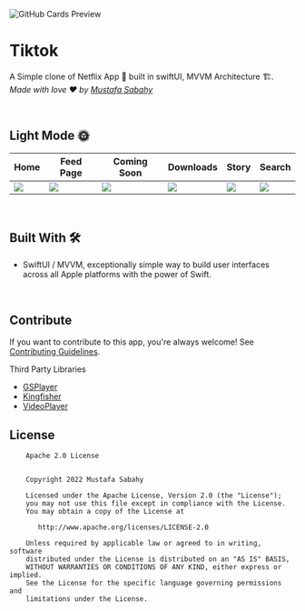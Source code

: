 
![GitHub Cards Preview](https://github.com/MustafaSabahy/Netflix-Clone-by-SwiftUI-with-MVVM-/blob/main/COVER.png?raw=true)

# Tiktok
A Simple clone of Netflix App 📱
 built in swiftUI, MVVM Architecture 🏗. *Made with love ❤️ by [Mustafa Sabahy](https://github.com/mustafasabahy)*

<br />

## Light Mode 🌞
Home |Feed Page |Coming Soon | Downloads | Story | Search
--- | --- | --- |--- |--- |--- 
![](https://github.com/MustafaSabahy/Netflix-Clone-by-SwiftUI-with-MVVM-/blob/main/home.png) |![](https://github.com/MustafaSabahy/Netflix-Clone-by-SwiftUI-with-MVVM-/blob/main/feed.png) |![](https://github.com/MustafaSabahy/Netflix-Clone-by-SwiftUI-with-MVVM-/blob/main/coming%20.png) |![](https://github.com/MustafaSabahy/Netflix-Clone-by-SwiftUI-with-MVVM-/blob/main/download.png) |![](https://github.com/MustafaSabahy/Netflix-Clone-by-SwiftUI-with-MVVM-/blob/main/story.png)  |![](https://github.com/MustafaSabahy/Netflix-Clone-by-SwiftUI-with-MVVM-/blob/main/search.png) 



<br />

## Built With 🛠
- SwiftUI / MVVM, exceptionally simple way to build user interfaces across all Apple platforms with the power of Swift.

<br />

## Contribute
If you want to contribute to this app, you're always welcome!
See [Contributing Guidelines](https://github.com/MustafaSabahy/Tiktok-iOS/blob/main/CONTRIBUTION.md). 

Third Party Libraries
* [ GSPlayer ](https://github.com/wxxsw/GSPlayer/blob/master/ScreenShots/logo.png)
*  [ Kingfisher ](https://raw.githubusercontent.com/onevcat/Kingfisher/master/images/logo.png)
*  [ VideoPlayer ](https://github.com/wxxsw/VideoPlayer/blob/master/Images/logo.png)


## License
```
    Apache 2.0 License


    Copyright 2022 Mustafa Sabahy

    Licensed under the Apache License, Version 2.0 (the "License");
    you may not use this file except in compliance with the License.
    You may obtain a copy of the License at

       http://www.apache.org/licenses/LICENSE-2.0

    Unless required by applicable law or agreed to in writing, software
    distributed under the License is distributed on an "AS IS" BASIS,
    WITHOUT WARRANTIES OR CONDITIONS OF ANY KIND, either express or implied.
    See the License for the specific language governing permissions and
    limitations under the License.

```
